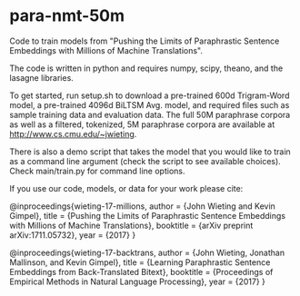 # para-nmt-50m

Code to train models from "Pushing the Limits of Paraphrastic Sentence Embeddings with Millions of Machine Translations".

The code is written in python and requires numpy, scipy, theano, and the lasagne libraries.

To get started, run setup.sh to download a pre-trained 600d Trigram-Word model, a pre-trained 4096d BiLTSM Avg. model, and required files such as sample training data and evaluation data. The full 50M paraphrase corpora as well as a filtered, tokenized, 5M paraphrase corpora are available at http://www.cs.cmu.edu/~jwieting.

There is also a demo script that takes the model that you would like to train as a command line argument (check the script to see available choices). Check main/train.py for command line options.

If you use our code, models, or data for your work please cite:

@inproceedings{wieting-17-millions,
        author = {John Wieting and Kevin Gimpel},
        title = {Pushing the Limits of Paraphrastic Sentence Embeddings with Millions of Machine Translations},
        booktitle = {arXiv preprint arXiv:1711.05732},
        year = {2017}
}

@inproceedings{wieting-17-backtrans,
        author = {John Wieting, Jonathan Mallinson, and Kevin Gimpel},
        title = {Learning Paraphrastic Sentence Embeddings from Back-Translated Bitext},
        booktitle = {Proceedings of Empirical Methods in Natural Language Processing},
        year = {2017}
}
